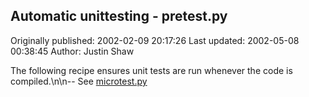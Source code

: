 ## Automatic unittesting - pretest.py

Originally published: 2002-02-09 20:17:26
Last updated: 2002-05-08 00:38:45
Author: Justin Shaw

The following recipe ensures unit tests are run whenever the code is compiled.\n\n-- See <a href="http://aspn.activestate.com/ASPN/Cookbook/Python/Recipe/125385">microtest.py</a>